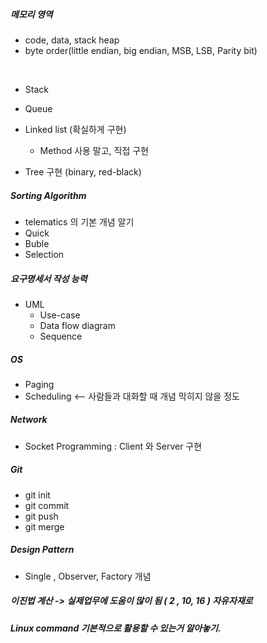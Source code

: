 #####  메모리 영역

- code, data, stack heap
- byte order(little endian, big endian, MSB, LSB, Parity bit)

​	

- Stack

- Queue

- Linked list (확실하게 구현)

  - Method 사용 말고,  직접 구현

    

- Tree 구현 (binary, red-black)



##### Sorting Algorithm

- telematics 의 기본 개념 알기
- Quick
- Buble
- Selection 



#####  요구명세서 작성 능력

- UML
  - Use-case
  - Data flow diagram
  - Sequence

#####  OS 

- Paging
- Scheduling  <-- 사람들과 대화할 때 개념 막히지 않을 정도



#####  Network

- Socket Programming  :  Client 와 Server 구현



#####  Git 

- git init 
- git commit
- git push
- git merge 



#####  Design Pattern

- Single , Observer, Factory 개념



#####  이진법 계산 -> 실제업무에 도움이 많이 됨 ( 2 , 10, 16 ) 자유자재로



#####  Linux command 기본적으로 활용할 수 있는거 알아놓기.





